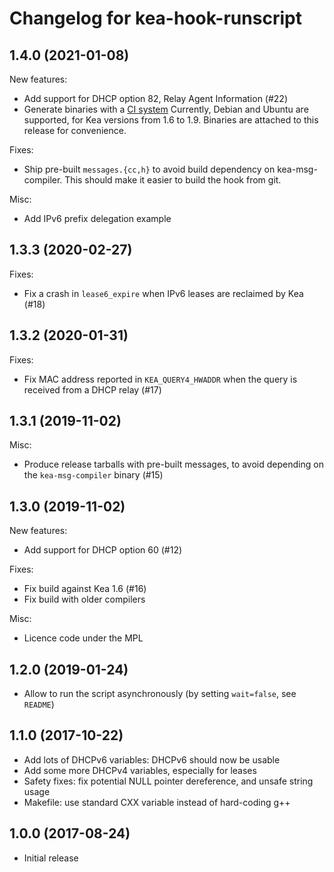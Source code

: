 # Changelog for kea-hook-runscript

## 1.4.0 (2021-01-08)

New features:

- Add support for DHCP option 82, Relay Agent Information (#22)
- Generate binaries with a [CI system](https://code.ffdn.org/zorun/kea-hook-runscript/-/pipelines)
  Currently, Debian and Ubuntu are supported, for Kea versions from 1.6 to 1.9.
  Binaries are attached to this release for convenience.

Fixes:

- Ship pre-built `messages.{cc,h}` to avoid build dependency on kea-msg-compiler.
  This should make it easier to build the hook from git.

Misc:

- Add IPv6 prefix delegation example

## 1.3.3 (2020-02-27)

Fixes:

- Fix a crash in `lease6_expire` when IPv6 leases are reclaimed by Kea (#18)

## 1.3.2 (2020-01-31)

Fixes:

- Fix MAC address reported in `KEA_QUERY4_HWADDR` when the query is received from a DHCP relay (#17)

## 1.3.1 (2019-11-02)

Misc:

- Produce release tarballs with pre-built messages, to avoid depending on the `kea-msg-compiler` binary (#15)

## 1.3.0 (2019-11-02)

New features:

- Add support for DHCP option 60 (#12)

Fixes:

- Fix build against Kea 1.6 (#16)
- Fix build with older compilers

Misc:

- Licence code under the MPL

## 1.2.0 (2019-01-24)

- Allow to run the script asynchronously (by setting `wait=false`, see `README`)

## 1.1.0 (2017-10-22)

- Add lots of DHCPv6 variables: DHCPv6 should now be usable
- Add some more DHCPv4 variables, especially for leases
- Safety fixes: fix potential NULL pointer dereference, and unsafe string usage
- Makefile: use standard CXX variable instead of hard-coding g++

## 1.0.0 (2017-08-24)

- Initial release
